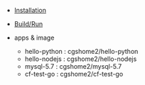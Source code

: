 
- [Installation](install-docker.md)
- [Build/Run](docker-build.md)

- apps & image
  - hello-python : cgshome2/hello-python
  - hello-nodejs : cgshome2/hello-nodejs 
  - mysql-5.7 : cgshome2/mysql-5.7
  - cf-test-go : cgshome2/cf-test-go
  
  
  
  
